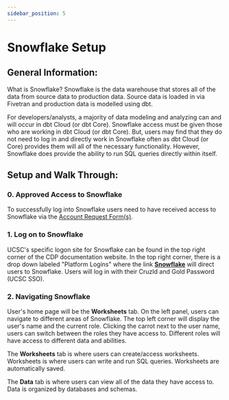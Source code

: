 ```yaml
---
sidebar_position: 5
---
```

# Snowflake Setup

## General Information:
What is Snowflake? Snowflake is the data warehouse that stores all of the data from source data to production data. Source data is loaded in via Fivetran and production data is modelled using dbt.

For developers/analysts, a majority of data modeling and analyzing can and will occur in dbt Cloud (or dbt Core). Snowflake access must be given those who are working in dbt Cloud (or dbt Core). But, users may find that they do not need to log in and directly work in Snowflake often as dbt Cloud (or Core) provides them will all of the necessary functionality. However, Snowflake does provide the ability to run SQL queries directly within itself.

## Setup and Walk Through:
### 0. Approved Access to Snowflake
To successfully log into Snowflake users need to have received access to Snowflake via the [Account Request Form(s)](/doc/docs/program_overview/practitioner/onboarding/account_request_form).

### 1. Log on to Snowflake
UCSC's specific logon site for Snowflake can be found in the top right corner of the CDP documentation website. In the top right corner, there is a drop down labeled "Platform Logins" where the link **[Snowflake](https://app.snowflake.com/us-west-2/zna67203)** will direct users to Snowflake. Users will log in with their CruzId and Gold Password (UCSC SSO).

### 2. Navigating Snowflake
User's home page will be the **Worksheets** tab. On the left panel, users can navigate to different areas of Snowflake. The top left corner will display the user's name and the current role. Clicking the carrot next to the user name, users can switch between the roles they have access to. Different roles will have access to different data and abilities.

The **Worksheets** tab is where users can create/access worksheets. Worksheets is where users can write and run SQL queries. Worksheets are automatically saved. 

The **Data** tab is where users can view all of the data they have access to. Data is organized by databases and schemas.